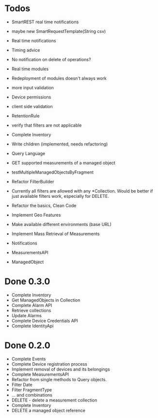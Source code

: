 # Todos

* SmartREST real time notifications
 * maybe new SmartRequestTemplate(String csv)

* Real time notifications
 * Timing advice
 * No notification on delete of operations?

* Real time modules
 * Redeployment of modules doesn't always work
 * more input validation

* Device permissions
 * client side validation

* RetentionRule
 * verify that filters are not applicable

* Complete Inventory 
 * Write children (implemented, needs refactoring)
 * Query Language
 * GET supported measurements of a managed object
 * testMultipleManagedObjectsByFragment

* Refactor FilterBuilder
 * Currently all filters are allowed with any *Collection. Would be better if just available filters
   work, especially for DELETE.

* Refactor the basics, Clean Code
* Implement Geo Features
* Make available different environments (base URL)
* Implement Mass Retrieval of Measurements 
* Notifications
 * MeasurementsAPI
 * ManagedObject

# Done 0.3.0
* Complete Inventory
 * Get ManagedObjects in Collection
* Complete Alarm API
 * Retrieve collections
 * Update Alarms
* Complete Device Credentials API
* Complete IdentityApi
 

# Done 0.2.0

* Complete Events
* Complete Device registration process
* Implement removal of devices and its belongings
* Complete MeasurementsAPI
 * Refactor from single methods to Query objects. 
 * Filter Date
 * Filter FragmentType
 * ... and combinations
 * DELETE - delete a measurement collection
* Complete Inventory
 * DELETE a managed object reference